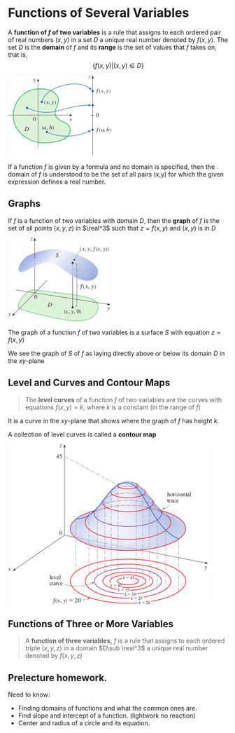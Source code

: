 # Functions of Several Variables

A **function of $f$ of two variables** is a rule that assigns to each ordered pair of real numbers $(x,y)$ in a set $D$ a unique real number denoted by $f(x,y)$. The set $D$ is the **domain** of $f$ and its **range** is the set of values that $f$ takes on, that is, $$\{f(x,y) | (x,y) \in D\}$$

![alt test][def]

[def]: images\figure1.png

If a function $f$ is given by a formula and no domain is specified, then the domain of $f$ is understood to be the set of all pairs (x,y) for which the given expression defines a real number. 

## Graphs

If $f$ is a function of two variables with domain $D$, then the **graph** of $f$ is the set of all points $(x,y,z)$ in $\real^3$ such that $z=f(x,y)$ and $(x,y)$ is in $D$

![Figure 5](images\14_5.png) 

The graph of  a function $f$ of two variables is a surface $S$ with equation $z=f(x,y)$

We see the graph of $S$ of $f$ as laying directly above or below its domain $D$ in the $xy$-plane

## Level and Curves and Contour Maps

> The **level curves** of a function $f$ of two variables are the curves with equations $f(x,y)=k$, where $k$ is a constant (in the range of $f$)

It is a curve in the $xy$-plane that shows where the graph of $f$ has height $k$. 

A collection of level curves is called a **contour map**

![Figure 11](images\14_11.png)

## Functions of Three or More Variables

> A **function of three variables,** $f$ is a rule that assigns to each ordered triple $(x,y,z)$ in a domain $D\sub \real^3$ a unique real number denoted by $f(x,y,z)$

## Prelecture homework. 
Need to know: 
- Finding domains of functions and what the common ones are.
- Find slope and intercept of a function. (lightwork no reaction)
- Center and radius of a circle and its equation. 